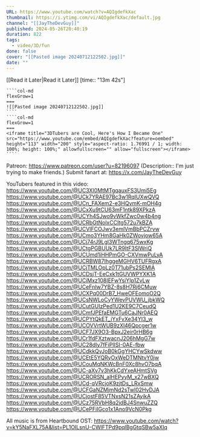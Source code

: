```yaml
---
URL: https://www.youtube.com/watch?v=AQIgdefkXac
thumbnail: https://i.ytimg.com/vi/AQIgdefkXac/default.jpg
channel: "[[JayTheDevGuy]]"
published: 2024-05-26T20:40:19
duration: 822
tags:
  - video/3D/fun
done: false
cover: "[[Pasted image 20240712122502.jpg]]"
date: ""
---
```

[[Read it Later|Read it Later]] [time:: "13m 42s"]
`````col
````col-md
flexGrow=1
===
![[Pasted image 20240712122502.jpg]]
````
````col-md
flexGrow=1
===
<iframe title="3DTubers are Cool, Here's How I Became One" src="https://www.youtube.com/embed/AQIgdefkXac?feature=oembed" height="113" width="200" style="aspect-ratio: 1.76991 / 1; width: 100%; height: 100%;" allowfullscreen="" allow="fullscreen"></iframe>
````
`````

Patreon: https://www.patreon.com/user?u=82196097
(Description::  I'm just trying to make friends.)
Submit fanart at: https://x.com/JayTheDevGuy

YouTubers featured in this video:
https://www.youtube.com/@UC3XI0MtMTgqauxFS3Umi5Eg 
https://www.youtube.com/@UCk7YRAE97Bc3w1RqIUXwQVQ 
https://www.youtube.com/@UCn_FAXem2-e3HQvmK-mOH4g 
https://www.youtube.com/@UCxXu9tCU63mF1ntk89XPkzA 
https://www.youtube.com/@UCYh4SJwo9vWkfZwc0w4b4ng 
https://www.youtube.com/@UCRbGtNolxCCItg572u7kBZA 
https://www.youtube.com/@UCVIFCOJwv3emlVmBbPCZrvw 
https://www.youtube.com/@UCmo3YHm8GaHk0ZWovjow65A 
https://www.youtube.com/@UCj74rJ9Lgl3WTngq675wxKg 
https://www.youtube.com/@UCtgPGBUUk7LR9ItF3SlWriQ 
https://www.youtube.com/@UCUmd1iHHPmGO-CXVmwPuLyA 
https://www.youtube.com/@UCRBW87IhggeMGHV6TUFRgxA 
https://www.youtube.com/@UCjTMLOpLz0T71ubPs2SEMlA 
https://www.youtube.com/@UCDsjT-EeCxk1tGUVWPYXK1A 
https://www.youtube.com/@UCiMxz108IEFwYsiYIp1ZvLw 
https://www.youtube.com/@UCeFnIw7YBZ-8s8H7Rj6CMuw 
https://www.youtube.com/@UCXPq00DrB7_HweOFEomoO2Q 
https://www.youtube.com/@UCsNWLoCyYWevPUVWU_jbkWQ 
https://www.youtube.com/@UCutGUIzPed1U2KE9C7CeudQ 
https://www.youtube.com/@UCmfJPEfaEMGTu6CaJNr0AEQ 
https://www.youtube.com/@UCPYtQkET_jYxFvXe34YI3_w 
https://www.youtube.com/@UCOVVrtWUB9zXl46Qpcger1w 
https://www.youtube.com/@UCF7JX9O3-BpxJ2eir0rHB6g 
https://www.youtube.com/@UCr1fdFXztwacnJ206hMgG7w 
https://www.youtube.com/@UC28dly7fFiPlISI-0AE-fbw 
https://www.youtube.com/@UCdkkQvJoB0kGgYHCYwSkdww 
https://www.youtube.com/@UCEtE5YQRyOxWeDTMNtvY0jw 
https://www.youtube.com/@UCouMqNKWcBnF0Xc8hvO7bqA 
https://www.youtube.com/@UC-aXv7v3hKkCdYxeAHmtSVg 
https://www.youtube.com/@UCRORSN_alHEPyyM_x27wBXQ 
https://www.youtube.com/@UCd-qVRcjoK9zjtDs_LRxSmw 
https://www.youtube.com/@UCFGaNZMjmNd2sTwl02HvDJA 
https://www.youtube.com/@UCjostF85VTNxsN21sZAyikA 
https://www.youtube.com/@UCz75RVbH8q2jdBJ4SnwuZZQ 
https://www.youtube.com/@UCePFiIGco1x1Ano9VcN0Pkg 


All music is from Heartbound OST: https://www.youtube.com/watch?v=kY5NaFXL75A&list=PL1OILsnU-CWlFTPd9pqlBgGtqSBw5aXIq